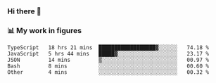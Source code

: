 ### Hi there 👋

### 📊 My work in figures

<!--START_SECTION:waka-->

```text
TypeScript   18 hrs 21 mins  ██████████████████▓░░░░░░   74.18 %
JavaScript   5 hrs 44 mins   █████▓░░░░░░░░░░░░░░░░░░░   23.17 %
JSON         14 mins         ▒░░░░░░░░░░░░░░░░░░░░░░░░   00.97 %
Bash         8 mins          ░░░░░░░░░░░░░░░░░░░░░░░░░   00.60 %
Other        4 mins          ░░░░░░░░░░░░░░░░░░░░░░░░░   00.32 %
```

<!--END_SECTION:waka-->
